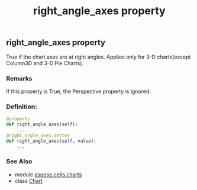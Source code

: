 ﻿---
title: right_angle_axes property
second_title: Aspose.Cells for Python via .NET API References
description: 
type: docs
weight: 480
url: /aspose.cells.charts/chart/right_angle_axes/
is_root: false
---

## right_angle_axes property


True if the chart axes are at right angles. Applies only for 3-D charts(except Column3D and 3-D Pie Charts).

### Remarks 


If this property is True, the Perspective property is ignored.
### Definition:
```python
@property
def right_angle_axes(self):
    ...
@right_angle_axes.setter
def right_angle_axes(self, value):
    ...
```

### See Also
* module [aspose.cells.charts](../../)
* class [Chart](/cells/python-net/aspose.cells.charts/chart)
